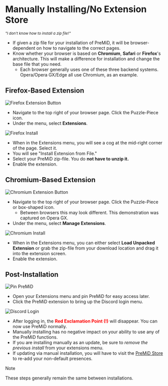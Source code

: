 # Manually Installing/No Extension Store

<sub>_"I don't know how to install a zip file!"_</sub>

- If given a zip file for your installation of PreMiD, it will be browser-dependent on how to navigate to the correct pages.
- Know whether your browser is based on **Chromium**, **Safari** or **Firefox**'s architecture. This will make a difference for installation and change the base file that you need.
  - Each browser generally uses one of these three backend systems. Opera/Opera GX/Edge all use Chromium, as an example.

## Firefox-Based Extension

![Firefox Extension Button](/guide-images/gu-p2-ffexsel.png)

- Navigate to the top right of your browser page. Click the Puzzle-Piece icon.
- Under the menu, select **Extensions**.

![Firefox Install](/guide-images/gu-p2-ffexman.png)

- When in the Extensions menu, you will see a cog at the mid-right corner of the page. Select it.
- You will see "Install Extension from File."
- Select your PreMiD zip-file. You do **not have to unzip it.**
- Enable the extension.

## Chromium-Based Extension

![Chromium Extension Button](/guide-images/gu-p2-chrexsel.png)

- Navigate to the top right of your browser page. Click the Puzzle-Piece or box-shaped icon.
  - Between browsers this may look different. This demonstration was captured on Opera GX.
- Under the menu, select **Manage Extensions**.

![Chromium Install](/guide-images/gu-p2-chrexman.png)

- When in the Extensions menu, you can either select **Load Unpacked Extension** or grab the zip-file from your download location and drag it into the extension screen.
- Enable the extension.

## Post-Installation

![Pin PreMiD](/guide-images/gu-pmcffg.png)

- Open your Extensions menu and pin PreMiD for easy access later.
- Click the PreMiD extension to bring up the Discord login menu.

![Discord Login](/guide-images/gu-pmdislink.png)

- After logging in, the <span style="color:Red">**Red Exclamation Point (!)**</span> will disappear. You can now use PreMiD normally.
- Manually installing has no negative impact on your ability to use any of the PreMiD functions.
- If you are installing manually as an update, be sure to _remove the previous install_ from your extensions menu.
- If updating via manual installation, you will have to visit the [PreMiD Store](https://premid.app/store) to re-add your non-default presences.

> [!NOTE]
> These steps generally remain the same between installations.
